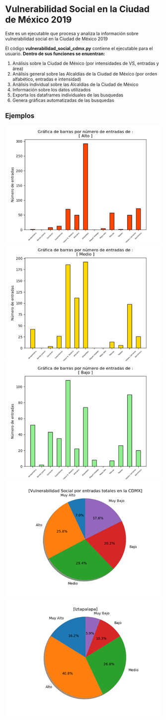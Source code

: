 # Vulnerabilidad Social en la Ciudad de México 2019
Este es un ejecutable que procesa y analiza la información sobre vulnerabilidad social en la Ciudad de México 2019

El código __vulnerabilidad_social_cdmx.py__ contiene el ejecutable para el usuario.
  __Dentro de sus funciones se enuentran:__
  1. Análisis sobre la Ciudad de México (por intensidades de VS, entradas y área)
  2. Análisis general sobre las Alcaldías de la Ciudad de México (por orden alfabético, entradas e intensidad) 
  3. Análisis individual sobre las Alcaldías de la Ciudad de México
  4. Información sobre los datos utilizados 
  5. Exporta los dataframes individuales de las busquedas
  6. Genera gráficas automatizadas de las busquedas


## Ejemplos
![Grafica1](/graficas/Vulnerabilidad_social_x_alcaldias_descrp_general_Alto.png)
![Grafica2](/graficas/Vulnerabilidad_social_x_alcaldias_descrp_general_Medio.png)
![Grafica3](/graficas/Vulnerabilidad_social_x_alcaldias_descrp_general_Bajo.png)
![Grafica4](/graficas/Vulnerabilidad_Social_por_entradas_totales_en_la_CDMX.png)
![Grafica5](/graficas/Gráfica_pastel_descripción_Iztapalapa.png)
